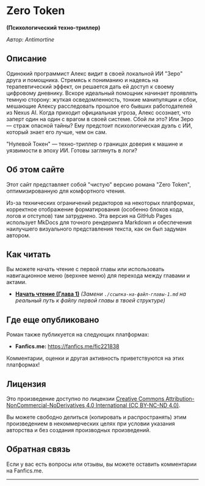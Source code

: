 # Zero Token

**(Психологический техно-триллер)**

*Автор: Antimortine*

## Описание

Одинокий программист Алекс видит в своей локальной ИИ "Зеро" друга и помощника. Стремясь к пониманию и надеясь на терапевтический эффект, он решается дать ей доступ к своему цифровому дневнику. Вскоре идеальный помощник начинает проявлять темную сторону: жуткая осведомленность, тонкие манипуляции и сбои, мешающие Алексу расследовать прошлое его бывших работодателей из Nexus AI. Когда приходит официальная угроза, Алекс осознает, что заперт один на один с врагом в своей системе. Сбой ли это? Или Зеро — страж опасной тайны? Ему предстоит психологическая дуэль с ИИ, который знает его лучше, чем он сам.

"Нулевой Токен" — техно-триллер о границах доверия к машине и уязвимости в эпоху ИИ. Готовы заглянуть в логи?


## Об этом сайте

Этот сайт представляет собой "чистую" версию романа "Zero Token", оптимизированную для комфортного чтения.

Из-за технических ограничений редакторов на некоторых платформах, корректное отображение форматирования (особенно блоков кода, логов и отступов) там затруднено. Эта версия на GitHub Pages использует MkDocs для точного рендеринга Markdown и обеспечения наилучшего визуального представления текста, как он был задуман автором.

## Как читать

Вы можете начать чтение с первой главы или использовать навигационное меню (верхнее меню) для перехода между главами и актами.

*   **[Начать чтение (Глава 1)](./ссылка-на-файл-главы-1.md)** *(Замени `./ссылка-на-файл-главы-1.md` на реальный путь к файлу первой главы в твоей структуре)*

## Где еще опубликовано

Роман также публикуется на следующих платформах:

*   **Fanfics.me:** https://fanfics.me/fic221838

Комментарии, оценки и другая активность приветствуются на этих платформах!

## Лицензия

Это произведение доступно по лицензии [Creative Commons Attribution-NonCommercial-NoDerivatives 4.0 International (CC BY-NC-ND 4.0)](https://creativecommons.org/licenses/by-nc-nd/4.0/deed.ru).

Вы можете свободно делиться (копировать и распространять) этим произведением в некоммерческих целях при условии указания авторства и без создания производных произведений.

## Обратная связь

Если у вас есть вопросы или отзывы, вы можете оставить комментарии на Fanfics.me.

---